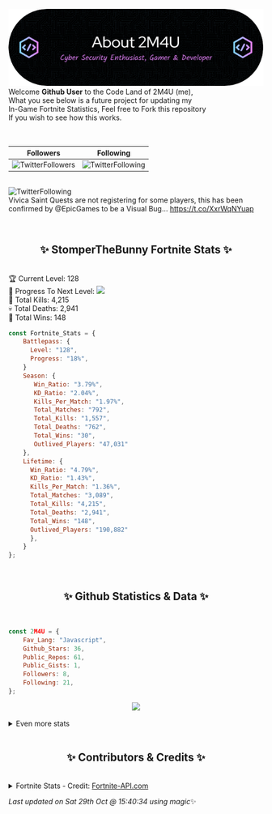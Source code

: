 
  ![Header](./src/github-banner.png)
  <br>
  Welcome **Github User** to the Code Land of 2M4U (me),<br>
  What you see below is a future project for updating my<br>
  In-Game Fortnite Statistics, Feel free to Fork this repository<br>
  If you wish to see how this works.
  <br><br>
  <br>
  
  | Followers  | Following |
  | ---------- |:---------:|
  | ![TwitterFollowers](https://img.shields.io/badge/Twitter%20Followers-80-blue)  | ![TwitterFollowing](https://img.shields.io/badge/Twitter%20Following-216-blue)  |


  <br>![TwitterFollowing](https://img.shields.io/badge/Latest%20Tweet--blue)<br>
  Vivica Saint Quests are not registering for some players, this has been confirmed by @EpicGames to be a Visual Bug… https://t.co/XxrWqNYuap
   
  <br><h2 align="center"> ✨ StomperTheBunny Fortnite Stats ✨</h2><br>
  🏆 Current Level: 128<br>
  🎉 Progress To Next Level: ![](https://geps.dev/progress/18)<br>
  🎯 Total Kills: 4,215<br>
  💀 Total Deaths: 2,941<br>
  👑 Total Wins: 148<br>

```js
const Fortnite_Stats = {
    Battlepass: {
      Level: "128",
      Progress: "18%",    
    }
    Season: { 
       Win_Ratio: "3.79%",
       KD_Ratio: "2.04%",
       Kills_Per_Match: "1.97%",
       Total_Matches: "792",
       Total_Kills: "1,557",
       Total_Deaths: "762",
       Total_Wins: "30",
       Outlived_Players: "47,031"
    },
    Lifetime: {
      Win_Ratio: "4.79%",
      KD_Ratio: "1.43%",
      Kills_Per_Match: "1.36%",
      Total_Matches: "3,089",
      Total_Kills: "4,215",
      Total_Deaths: "2,941",
      Total_Wins: "148",
      Outlived_Players: "190,882"
      },
    }
}; 
```


<br><h2 align="center"> ✨ Github Statistics & Data ✨</h2><br>

```js
const 2M4U = {
    Fav_Lang: "Javascript",
    Github_Stars: 36,
    Public_Repos: 61,
    Public_Gists: 1,
    Followers: 8,
    Following: 21,
}; 
```

<p align="center">
<img src="https://github-readme-streak-stats.herokuapp.com/?user=2M4U&theme=tokyonight">
</p>
<details>
  <summary>
      Even more stats
  </summary>
  <p align="center">
    <img src="https://github-profile-trophy.vercel.app/?username=2M4U&theme=dracula">
    <img src="https://github-readme-stats.vercel.app/api?username=2M4U&theme=tokyonight&count_private=true&show_icons=true&include_all_commits=true">
  </p>
</details>
<br><h2 align="center"> ✨ Contributors & Credits ✨</h2><br>
<details>
  <summary>
      Fortnite Stats - Credit: <a href="https://fortnite-api.com/?utm_source=github.com/2M4U/2M4U">Fortnite-API.com</a>
  </summary>
</details>

<!-- Last updated on Sat Oct 29 2022 15:40:34 GMT+0000 (Coordinated Universal Time) ;-;-->
<i>Last updated on  Sat 29th Oct @ 15:40:34 using magic</i>✨